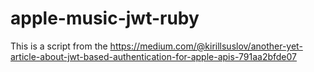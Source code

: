# apple-music-jwt-ruby

This is a script from the
https://medium.com/@kirillsuslov/another-yet-article-about-jwt-based-authentication-for-apple-apis-791aa2bfde07
